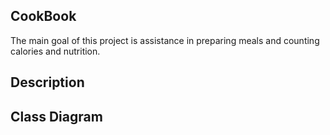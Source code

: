 ## CookBook
The main goal of this project is assistance in preparing meals and counting calories and nutrition.
## Description

## Class Diagram
